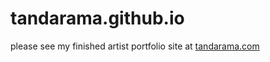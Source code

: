 # tandarama.github.io

please see my finished artist portfolio site at [tandarama.com](https://tandarama.com)
